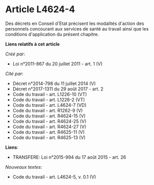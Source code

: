 # Article L4624-4

Des décrets en Conseil d'Etat précisent les modalités d'action des personnels concourant aux services de santé au travail
ainsi que les conditions d'application du présent chapitre.

**Liens relatifs à cet article**

_Créé par_:

  - Loi n°2011-867 du 20 juillet 2011 - art. 1 (V)

_Cité par_:

  - Décret n°2014-798 du 11 juillet 2014 (V)
  - Décret n°2017-1311 du 29 août 2017 - art. 2
  - Code du travail - art. L1226-10 (VT)
  - Code du travail - art. L1226-2 (VT)
  - Code du travail - art. L4624-7 (VD)
  - Code du travail - art. R1262-9 (V)
  - Code du travail - art. R4624-15 (V)
  - Code du travail - art. R4624-25 (V)
  - Code du travail - art. R4624-27 (V)
  - Code du travail - art. R4625-11 (V)
  - Code du travail - art. R4625-13 (V)

**Liens**:

  - TRANSFERE: Loi n°2015-994 du 17 août 2015 - art. 26

_Nouveaux textes_:

  - Code du travail - art. L4624-5, v. 0.1 (V)
